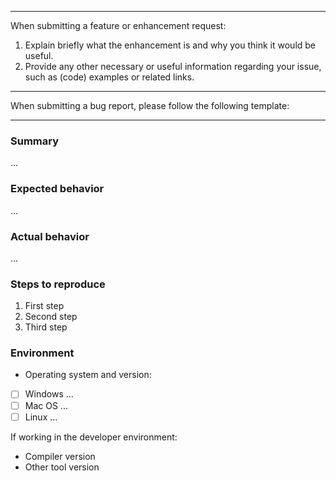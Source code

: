 ----------------  -----------------  ----------------  ---------------- 
When submitting a feature or enhancement request:

1. Explain briefly what the enhancement is and why you think it would be useful.
2. Provide any other necessary or useful information regarding your issue, such as (code) examples or related links.

---

When submitting a bug report, please follow the following template:
----------------  -----------------  ----------------  ---------------- 

### Summary

...

### Expected behavior

...

### Actual behavior

...

### Steps to reproduce

1. First step
2. Second step
3. Third step

### Environment

* Operating system and version:
* [ ] Windows ...
* [ ] Mac OS ...
* [ ] Linux ...

If working in the developer environment:
* Compiler version
* Other tool version
